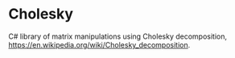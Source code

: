 # Cholesky 

C# library of matrix manipulations using Cholesky decomposition, https://en.wikipedia.org/wiki/Cholesky_decomposition. 
